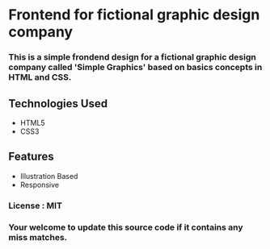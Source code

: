 # Frontend for fictional graphic design company

### This is a simple frondend design for a fictional graphic design company called 'Simple Graphics' based on basics concepts in HTML and CSS.

## Technologies Used
* HTML5
* CSS3

## Features
* Illustration Based
* Responsive

### License : MIT

### Your welcome to update this source code if it contains any miss matches.
